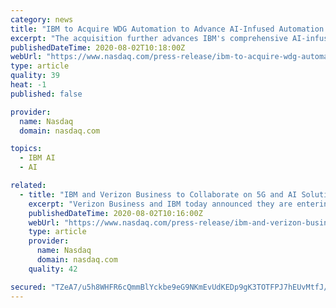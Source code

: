 ```yaml
---
category: news
title: "IBM to Acquire WDG Automation to Advance AI-Infused Automation Capabilities for Enterprises"
excerpt: "The acquisition further advances IBM's comprehensive AI-infused automation capabilities, spanning business processes to IT operations. By embedding WDG Automation's RPA capabilities into IBM's existing AI-infused automation capabilities across business processes and IT operations,"
publishedDateTime: 2020-08-02T10:18:00Z
webUrl: "https://www.nasdaq.com/press-release/ibm-to-acquire-wdg-automation-to-advance-ai-infused-automation-capabilities-for"
type: article
quality: 39
heat: -1
published: false

provider:
  name: Nasdaq
  domain: nasdaq.com

topics:
  - IBM AI
  - AI

related:
  - title: "IBM and Verizon Business to Collaborate on 5G and AI Solutions at the Enterprise Edge"
    excerpt: "Verizon Business and IBM today announced they are entering into a collaboration to work together on 5 G and edge computing innovation to help enable the future of Industry 4.0. The companies plan to collaborate on solutions combining the high speed and low latency of Verizon's 5 G and Multi-access Edge"
    publishedDateTime: 2020-08-02T10:16:00Z
    webUrl: "https://www.nasdaq.com/press-release/ibm-and-verizon-business-to-collaborate-on-5g-and-ai-solutions-at-the-enterprise-edge"
    type: article
    provider:
      name: Nasdaq
      domain: nasdaq.com
    quality: 42

secured: "TZeA7/u5h8WHFR6cQmmBlYckbe9eG9NKmEvUdKEDp9gK3TOTFPJ7hEUvMtfJ/9i9p57UGTwAmohfWL35ObSkbgw0XdFDj79NnBcCaa/LrLnR1nj/gAbaosTiwKaqVXQDfEUVugKbYyirC/GsuZCK5wQyKE45ccv2RPprYE2dyk4LswdwFnf4Y20CecStBwKD969WUq3SNXi80zUoNrhmA7i1JoOk5AENKXQzzfu2sjLr7Wtc3L8wgFRt6ok7YQtY6yzPTK1bcFMf6FX/rPwReIVNG1FHPeGSmzDLZTqZ+/ZBiJdn1dzvleDo2Uk1M8FN9WvAQmkqILulD7JwicECsA==;5K2foyMNjb8EY4BmjAdEvg=="
---
```


